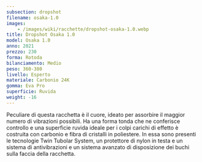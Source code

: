 ```yaml
---
subsection: dropshot
filename: osaka-1.0
images:
    - /images/wiki/racchette/dropshot-osaka-1.0.webp
title: Dropshot Osaka 1.0
model: Osaka 1.0
anno: 2021
prezzo: 230
forma: Rotoda
bilanciamento: Medio
peso: 360-380
livello: Esperto
materiale: Carbonio 24K
gomma: Eva Pro
superficie: Ruvida
weight: -16
---
```

Peculiare di questa racchetta è il cuore, ideato per assorbire il maggior numero di vibrazioni possibili. Ha una forma tonda che ne conferisce controllo e una superficie ruvida ideale per i colpi carichi di effetto è costruita con carbonio e fibra di cristalli in poliestere. In essa sono presenti le tecnologie Twin Tubolar System, un protettore di nylon in testa e un sistema di antivibrazioni e un sistema avanzato di disposizione dei buchi sulla faccia della racchetta.